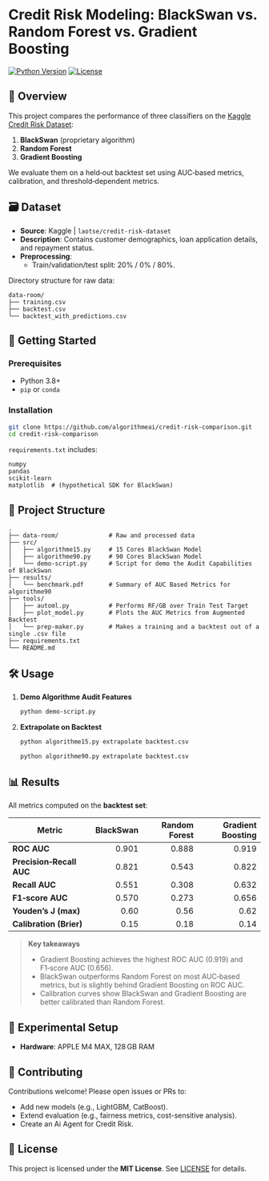 # Credit Risk Modeling: BlackSwan vs. Random Forest vs. Gradient Boosting

[![Python Version](https://img.shields.io/badge/python-3.8%2B-blue)](#)
[![License](https://img.shields.io/badge/license-MIT-green)](#)

## 📖 Overview

This project compares the performance of three classifiers on the [Kaggle Credit Risk Dataset](https://www.kaggle.com/datasets/laotse/credit-risk-dataset/data):

1. **BlackSwan** (proprietary algorithm)
2. **Random Forest**
3. **Gradient Boosting**

We evaluate them on a held‑out backtest set using AUC‑based metrics, calibration, and threshold‑dependent metrics.

## 🗃️ Dataset

- **Source**: Kaggle | `laotse/credit-risk-dataset`  
- **Description**: Contains customer demographics, loan application details, and repayment status.
- **Preprocessing**:
  - Train/validation/test split: 20% / 0% / 80%.

Directory structure for raw data:

```
data-room/
├── training.csv
├── backtest.csv
└── backtest_with_predictions.csv
```

## 🚀 Getting Started

### Prerequisites

- Python 3.8+
- `pip` or `conda`

### Installation

```bash
git clone https://github.com/algorithmeai/credit-risk-comparison.git
cd credit-risk-comparison
```

`requirements.txt` includes:
```
numpy
pandas
scikit-learn
matplotlib  # (hypothetical SDK for BlackSwan)
```

## 📂 Project Structure

```
.
├── data-room/              # Raw and processed data
├── src/
│   ├── algorithme15.py     # 15 Cores BlackSwan Model
│   ├── algorithme90.py     # 90 Cores BlackSwan Model
│   └── demo-script.py      # Script for demo the Audit Capabilities of BlackSwan
├── results/
│   └── benchmark.pdf       # Summary of AUC Based Metrics for algorithme90
├── tools/
│   ├── automl.py           # Performs RF/GB over Train Test Target
│   ├── plot_model.py       # Plots the AUC Metrics from Augmented Backtest
│   └── prep-maker.py       # Makes a training and a backtest out of a single .csv file
├── requirements.txt
└── README.md
```

## 🛠️ Usage

1. **Demo Algorithme Audit Features**

   ```bash
   python demo-script.py 
   ```

2. **Extrapolate on Backtest**

   ```bash
   python algorithme15.py extrapolate backtest.csv
   ```
   
   ```bash
   python algorithme90.py extrapolate backtest.csv
   ```

## 📊 Results

All metrics computed on the **backtest set**:

| Metric                  | BlackSwan | Random Forest | Gradient Boosting |
|-------------------------|----------:|--------------:|------------------:|
| **ROC AUC**             |    0.901  |        0.888  |           0.919  |
| **Precision‑Recall AUC**|    0.821  |        0.543  |           0.822  |
| **Recall AUC**          |    0.551  |        0.308  |           0.632  |
| **F1‑score AUC**        |    0.570  |        0.273  |           0.656  |
| **Youden’s J (max)**    |    0.60   |        0.56   |           0.62   |
| **Calibration (Brier)** |    0.15   |        0.18   |           0.14   |

> **Key takeaways**  
> - Gradient Boosting achieves the highest ROC AUC (0.919) and F1‑score AUC (0.656).  
> - BlackSwan outperforms Random Forest on most AUC‑based metrics, but is slightly behind Gradient Boosting on ROC AUC.  
> - Calibration curves show BlackSwan and Gradient Boosting are better calibrated than Random Forest.

## 🧪 Experimental Setup

- **Hardware**: APPLE M4 MAX, 128 GB RAM

## 🤝 Contributing

Contributions welcome! Please open issues or PRs to:

- Add new models (e.g., LightGBM, CatBoost).
- Extend evaluation (e.g., fairness metrics, cost-sensitive analysis).
- Create an Ai Agent for Credit Risk.

## 📜 License

This project is licensed under the **MIT License**. See [LICENSE](LICENSE) for details.
